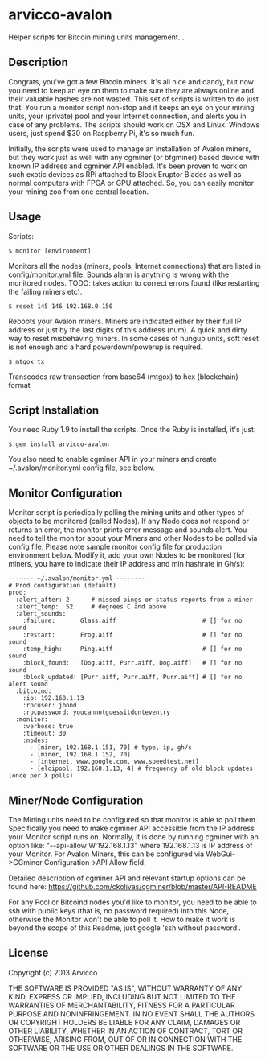 # arvicco-avalon

Helper scripts for Bitcoin mining units management...

## Description

Congrats, you've got a few Bitcoin miners. It's all nice and dandy, but now you need to keep an eye on them to make sure they are always online and their valuable hashes are not wasted. This set of scripts is written to do just that. You run a monitor script non-stop and it keeps an eye on your mining units, your (private) pool and your Internet connection, and alerts you in case of any problems. The scripts should work on OSX and Linux. Windows users, just spend $30 on Raspberry Pi, it's so much fun.

Initially, the scripts were used to manage an installation of Avalon miners, but they work just as well with any cgminer (or bfgminer) based device with known IP address and cgminer API enabled. It's been proven to work on such exotic devices as RPi attached to Block Eruptor Blades as well as normal computers with FPGA or GPU attached. So, you can easily monitor your mining zoo from one central location.

## Usage

Scripts:

    $ monitor [environment]

Monitors all the nodes (miners, pools, Internet connections) that are listed in config/monitor.yml file. Sounds alarm is anything is wrong with the monitored nodes. TODO: takes action to correct errors found (like restarting the failing miners etc).

    $ reset 145 146 192.168.0.150

Reboots your Avalon miners. Miners are indicated either by their full IP address or just by the last digits of this address (num). A quick and dirty way to reset misbehaving miners. In some cases of hungup units, soft reset is not enough and a hard powerdown/powerup is required.

    $ mtgox_tx

Transcodes raw transaction from base64 (mtgox) to hex (blockchain) format

## Script Installation

You need Ruby 1.9 to install the scripts. Once the Ruby is installed, it's just:

    $ gem install arvicco-avalon

You also need to enable cgminer API in your miners and create ~/.avalon/monitor.yml config file, see below.

## Monitor Configuration

Monitor script is periodically polling the mining units and other types of objects to be monitored (called Nodes). If any Node does not respond or returns an error, the monitor prints error message and sounds alert. You need to tell the monitor about your Miners and other Nodes to be polled via config file. Please note sample monitor config file for production environment below. Modify it, add your own Nodes to be monitored (for miners, you have to indicate their IP address and min hashrate in Gh/s):

    ------- ~/.avalon/monitor.yml --------
    # Prod configuration (default)
    prod:
      :alert_after: 2      # missed pings or status reports from a miner
      :alert_temp:  52     # degrees C and above
      :alert_sounds:
        :failure:       Glass.aiff                        # [] for no sound
        :restart:       Frog.aiff                         # [] for no sound
        :temp_high:     Ping.aiff                         # [] for no sound
        :block_found:   [Dog.aiff, Purr.aiff, Dog.aiff]   # [] for no sound
        :block_updated: [Purr.aiff, Purr.aiff, Purr.aiff] # [] for no alert sound
      :bitcoind:
        :ip: 192.168.1.13
        :rpcuser: jbond
        :rpcpassword: youcannotguessitdonteventry
      :monitor:
        :verbose: true
        :timeout: 30
        :nodes:
          - [miner, 192.168.1.151, 70] # type, ip, gh/s
          - [miner, 192.168.1.152, 70]
          - [internet, www.google.com, www.speedtest.net]
          - [eloipool, 192.168.1.13, 4] # frequency of old block updates (once per X polls)

## Miner/Node Configuration

The Mining units need to be configured so that monitor is able to poll them. Specifically you need to make cgminer API accessible from the IP address your Monitor script runs on. Normally, it is done by running cgminer with an option like: "--api-allow W:192.168.1.13" where 192.168.1.13 is IP address of your Monitor. For Avalon Miners, this can be configured via WebGui->CGminer Configuration->API Allow field.

Detailed description of cgminer API and relevant startup options can be found here:
https://github.com/ckolivas/cgminer/blob/master/API-README

For any Pool or Bitcoind nodes you'd like to monitor, you need to be able to ssh with public keys (that is, no password required) into this Node, otherwise the Monitor won't be able to poll it. How to make it work is beyond the scope of this Readme, just google 'ssh without password'.

## License

Copyright (c) 2013 Arvicco

THE SOFTWARE IS PROVIDED "AS IS", WITHOUT WARRANTY OF ANY KIND,
EXPRESS OR IMPLIED, INCLUDING BUT NOT LIMITED TO THE WARRANTIES OF
MERCHANTABILITY, FITNESS FOR A PARTICULAR PURPOSE AND
NONINFRINGEMENT. IN NO EVENT SHALL THE AUTHORS OR COPYRIGHT HOLDERS BE
LIABLE FOR ANY CLAIM, DAMAGES OR OTHER LIABILITY, WHETHER IN AN ACTION
OF CONTRACT, TORT OR OTHERWISE, ARISING FROM, OUT OF OR IN CONNECTION
WITH THE SOFTWARE OR THE USE OR OTHER DEALINGS IN THE SOFTWARE.
